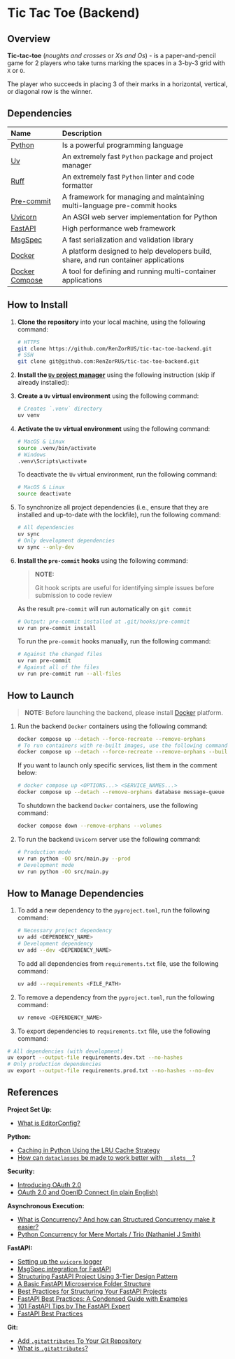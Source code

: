 # Tic Tac Toe (Backend)

## Overview

**Tic-tac-toe** (*noughts and crosses* or *Xs and Os*) - is a paper-and-pencil game for 2 players who take turns marking the spaces in a 3-by-3 grid with `X` or `O`.

The player who succeeds in placing 3 of their marks in a horizontal, vertical, or diagonal row is the winner.

## Dependencies

| Name | Description |
| :-- | :-- |
| [Python](https://docs.python.org/3/) | Is a powerful programming language |
| [Uv](https://docs.astral.sh/uv/) | An extremely fast `Python` package and project manager |
| [Ruff](https://docs.astral.sh/ruff/) | An extremely fast `Python` linter and code formatter |
| [Pre-commit](https://pre-commit.com/#2-add-a-pre-commit-configuration) | A framework for managing and maintaining multi-language pre-commit hooks |
| [Uvicorn](https://www.uvicorn.org) | An ASGI web server implementation for Python |
| [FastAPI](https://fastapi.tiangolo.com/) | High performance web framework |
| [MsgSpec](https://jcristharif.com/msgspec/) | A fast serialization and validation library |
| [Docker](https://www.docker.com/) | A platform designed to help developers build, share, and run container applications |
| [Docker Compose](https://docs.docker.com/compose/) | A tool for defining and running multi-container applications |

## How to Install

1. **Clone the repository** into your local machine, using the following command:

    ```bash
    # HTTPS
    git clone https://github.com/RenZorRUS/tic-tac-toe-backend.git
    # SSH
    git clone git@github.com:RenZorRUS/tic-tac-toe-backend.git
    ```

2. **Install the [`Uv` project manager](https://docs.astral.sh/uv/getting-started/installation/)** using the following instruction (skip if already installed):

3. **Create a `Uv` virtual environment** using the following command:

    ```bash
    # Creates `.venv` directory
    uv venv
    ```

4. **Activate the `Uv` virtual environment** using the following command:

    ```bash
    # MacOS & Linux
    source .venv/bin/activate
    # Windows
    .venv\Scripts\activate
    ```

    To deactivate the `Uv` virtual environment, run the following command:

    ```bash
    # MacOS & Linux
    source deactivate
    ```

5. To synchronize all project dependencies (i.e., ensure that they are installed and up-to-date with the lockfile), run the following command:

    ```bash
    # All dependencies
    uv sync
    # Only development dependencies
    uv sync --only-dev
    ```

6. **Install the `pre-commit` hooks** using the following command:

    > **NOTE:**
    >
    > Git hook scripts are useful for identifying simple issues before submission to code review

    As the result `pre-commit` will run automatically on `git commit`

    ```bash
    # Output: pre-commit installed at .git/hooks/pre-commit
    uv run pre-commit install
    ```

    To run the `pre-commit` hooks manually, run the following command:

    ```bash
    # Against the changed files
    uv run pre-commit
    # Against all of the files
    uv run pre-commit run --all-files
    ```

## How to Launch

> **NOTE:** Before launching the backend, please install [Docker](https://docs.docker.com/get-started/get-docker/) platform.

1. Run the backend `Docker` containers using the following command:

    ```bash
    docker compose up --detach --force-recreate --remove-orphans
    # To run containers with re-built images, use the following command:
    docker compose up --detach --force-recreate --remove-orphans --build
    ```

    If you want to launch only specific services, list them in the comment below:

    ```bash
    # docker compose up <OPTIONS...> <SERVICE_NAMES...> 
    docker compose up --detach --remove-orphans database message-queue
    ```

    To shutdown the backend `Docker` containers, use the following command:

    ```bash
    docker compose down --remove-orphans --volumes
    ```

2. To run the backend `Uvicorn` server use the following command:

    ```bash
    # Production mode
    uv run python -OO src/main.py --prod
    # Development mode
    uv run python -OO src/main.py
    ```

## How to Manage Dependencies

1. To add a new dependency to the `pyproject.toml`, run the following command:

    ```bash
    # Necessary project dependency
    uv add <DEPENDENCY_NAME>
    # Development dependency
    uv add --dev <DEPENDENCY_NAME>
    ```

    To add all dependencies from `requirements.txt` file, use the following command:

    ```bash
    uv add --requirements <FILE_PATH>
    ```

2. To remove a dependency from the `pyproject.toml`, run the following command:

    ```bash
    uv remove <DEPENDENCY_NAME>
    ```

3. To export dependencies to `requirements.txt` file, use the following command:

  ```bash
  # All dependencies (with development)
  uv export --output-file requirements.dev.txt --no-hashes
  # Only production dependencies
  uv export --output-file requirements.prod.txt --no-hashes --no-dev
  ```

## References

**Project Set Up:**

- [What is EditorConfig?](https://editorconfig.org/)

**Python:**

- [Caching in Python Using the LRU Cache Strategy](https://realpython.com/lru-cache-python/)
- [How can `dataclasses` be made to work better with `__slots__`?](https://stackoverflow.com/questions/50180735/how-can-dataclasses-be-made-to-work-better-with-slots)

**Security:**

- [Introducing OAuth 2.0](https://web.archive.org/web/20170306105554/http://hueniverse.com/2010/05/15/introducing-oauth-2-0/)
- [OAuth 2.0 and OpenID Connect (in plain English)](https://youtu.be/996OiexHze0?si=FjGnnsLvob0Hq2Ab)

**Asynchronous Execution:**

- [What is Concurrency? And how can Structured Concurrency make it easier?](https://youtu.be/ibxUIL_-LlA?si=ZEVBF7OOomZI-q1B)
- [Python Concurrency for Mere Mortals / Trio (Nathaniel J Smith)](https://youtu.be/i-R704I8ySE?si=66a0yWSNUy0v41wT)

**FastAPI:**

- [Setting up the `uvicorn` logger](https://stackoverflow.com/a/77007723/25203640)
- [MsgSpec integration for FastAPI](https://github.com/iurii-skorniakov/fastapi-msgspec/tree/main#fastapi-msgspec)
- [Structuring FastAPI Project Using 3-Tier Design Pattern](https://levelup.gitconnected.com/structuring-fastapi-project-using-3-tier-design-pattern-4d2e88a55757)
- [A Basic FastAPI Microservice Folder Structure](https://medium.com/@hassaan.saleem0214/a-basic-fastapi-microservice-folder-structure-01a05da43f5b)
- [Best Practices for Structuring Your FastAPI Projects](https://blog.stackademic.com/best-practices-for-structuring-your-fastapi-projects-e66482b27d02)
- [FastAPI Best Practices: A Condensed Guide with Examples](https://www.linkedin.com/pulse/fastapi-best-practices-condensed-guide-examples-nuno-bispo-9pd2e/)
- [101 FastAPI Tips by The FastAPI Expert](https://github.com/Kludex/fastapi-tips?tab=readme-ov-file#101-fastapi-tips-by-the-fastapi-expert)
- [FastAPI Best Practices](https://github.com/zhanymkanov/fastapi-best-practices#fastapi-best-practices-)

**Git:**

- [Add `.gitattributes` To Your Git Repository](https://dev.to/deadlybyte/please-add-gitattributes-to-your-git-repository-1jld#:~:text=The%20.,file%20is%20created%20or%20saved.)
- [What is `.gitattributes`?](https://git-scm.com/docs/gitattributes)
